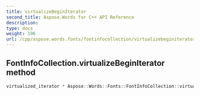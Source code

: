 ```yaml
---
title: virtualizeBeginIterator
second_title: Aspose.Words for C++ API Reference
description: 
type: docs
weight: 196
url: /cpp/aspose.words.fonts/fontinfocollection/virtualizebeginiterator/
---
```

## FontInfoCollection.virtualizeBeginIterator method




```cpp
virtualized_iterator * Aspose::Words::Fonts::FontInfoCollection::virtualizeBeginIterator() override
```

